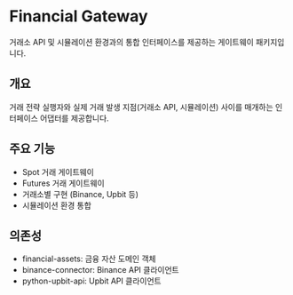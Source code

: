 # Financial Gateway

거래소 API 및 시뮬레이션 환경과의 통합 인터페이스를 제공하는 게이트웨이 패키지입니다.

## 개요

거래 전략 실행자와 실제 거래 발생 지점(거래소 API, 시뮬레이션) 사이를 매개하는 인터페이스 어댑터를 제공합니다.

## 주요 기능

- Spot 거래 게이트웨이
- Futures 거래 게이트웨이
- 거래소별 구현 (Binance, Upbit 등)
- 시뮬레이션 환경 통합

## 의존성

- financial-assets: 금융 자산 도메인 객체
- binance-connector: Binance API 클라이언트
- python-upbit-api: Upbit API 클라이언트
